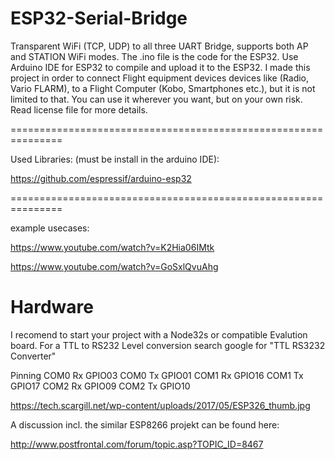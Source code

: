 # ESP32-Serial-Bridge

Transparent WiFi (TCP, UDP) to all three UART Bridge, supports both AP and STATION WiFi modes. The .ino file is the code for the ESP32. Use Arduino IDE for ESP32 to compile and upload it to the ESP32.
I made this project in order to connect Flight equipment devices devices like (Radio, Vario FLARM), to a Flight Computer (Kobo, Smartphones etc.),  but it is not limited to that. You can use it wherever you want, but on your own risk. Read license file for more details.

===============================================================

Used Libraries: (must be install in the arduino IDE):

https://github.com/espressif/arduino-esp32

===============================================================

example usecases:

https://www.youtube.com/watch?v=K2Hia06IMtk

https://www.youtube.com/watch?v=GoSxlQvuAhg

# Hardware
I recomend to start your project with a Node32s or compatible Evalution board. For a TTL to RS232 Level conversion search google for "TTL RS3232 Converter"

Pinning 
COM0 Rx   GPIO03
COM0 Tx   GPIO01
COM1 Rx   GPIO16
COM1 Tx   GPIO17
COM2 Rx   GPIO09
COM2 Tx   GPIO10

https://tech.scargill.net/wp-content/uploads/2017/05/ESP326_thumb.jpg

A discussion incl. the similar ESP8266 projekt can be found here:

http://www.postfrontal.com/forum/topic.asp?TOPIC_ID=8467
